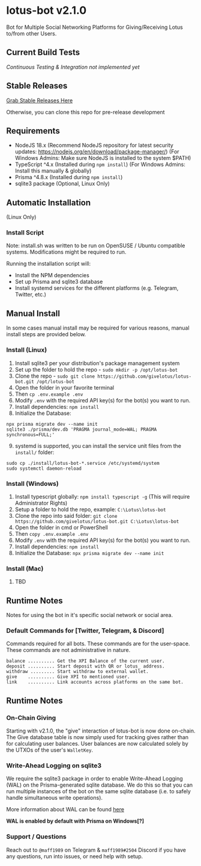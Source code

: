 # lotus-bot v2.1.0

Bot for Multiple Social Networking Platforms for Giving/Receiving Lotus to/from other Users.

## Current Build Tests
*Continuous Testing & Integration not implemented yet*

## Stable Releases

[Grab Stable Releases Here](https://github.com/givelotus/lotus-bot/releases)

Otherwise, you can clone this repo for pre-release development

## Requirements

- NodeJS 18.x (Recommend NodeJS repository for latest security updates: https://nodejs.org/en/download/package-manager/) (For Windows Admins: Make sure NodeJS is installed to the system $PATH)
- TypeScript ^4.x (Installed during `npm install`) (For Windows Admins: Install this manually & globally)
- Prisma ^4.8.x (Installed during `npm install`)
- sqlite3 package (Optional, Linux Only)

## Automatic Installation

(Linux Only)

### Install Script

Note: install.sh was written to be run on OpenSUSE / Ubuntu compatible systems. Modifications might be required to run.

Running the installation script will:  
  - Install the NPM dependencies
  - Set up Prisma and sqlite3 database
  - Install systemd services for the different platforms (e.g. Telegram, Twitter, etc.)

## Manual Install

In some cases manual install may be required for various reasons, manual install steps are provided below.

### Install (Linux)

1. Install sqlite3 per your distribution's package management system
2. Set up the folder to hold the repo - `sudo mkdir -p /opt/lotus-bot`
3. Clone the repo - `sudo git clone https://github.com/givelotus/lotus-bot.git /opt/lotus-bot`
4. Open the folder in your favorite terminal
5. Then `cp .env.example .env`
6. Modify `.env` with the required API key(s) for the bot(s) you want to run.
7. Install dependencies: `npm install`
8. Initialize the Database:
```
npx prisma migrate dev --name init
sqlite3 ./prisma/dev.db 'PRAGMA journal_mode=WAL; PRAGMA synchronous=FULL;'
```
9. systemd is supported, you can install the service unit files from the `install/` folder:
```
sudo cp ./install/lotus-bot-*.service /etc/systemd/system
sudo systemctl daemon-reload
```

### Install (Windows)

1. Install typescript globally: `npm install typescript -g` (This will require Administrator Rights)
2. Setup a folder to hold the repo, example: `C:\Lotus\lotus-bot`
3. Clone the repo into said folder: `git clone https://github.com/givelotus/lotus-bot.git C:\Lotus\lotus-bot`
4. Open the folder in cmd or PowerShell
5. Then `copy .env.example .env`
6. Modify `.env` with the required API key(s) for the bot(s) you want to run.
7. Install dependencies: `npm install`
8. Initialize the Database: `npx prisma migrate dev --name init`

### Install (Mac)

1. TBD

## Runtime Notes

Notes for using the bot in it's specific social network or social area.

### Default Commands for [Twitter, Telegram, & Discord]

Commands required for all bots. These commands are for the user-space. These commands are not administrative in nature.

```
balance .......... Get the XPI Balance of the current user.
deposit .......... Start deposit with QR or lotus_ address.
withdraw ......... Start withdraw to external wallet.
give    .......... Give XPI to mentioned user.
link    .......... Link accounts across platforms on the same bot.
```

## Runtime Notes

### On-Chain Giving

Starting with v2.1.0, the "give" interaction of lotus-bot is now done on-chain. The Give database table is now simply used for tracking gives rather than for calculating user balances. User balances are now calculated solely by the UTXOs of the user's `WalletKey`. 

### Write-Ahead Logging on sqlite3

We require the sqlite3 package in order to enable Write-Ahead Logging (WAL) on the Prisma-generated sqlite database. We do this so that you can run multiple instances of the bot on the same sqlite database (i.e. to safely handle simultaneous write operations).

More information about WAL can be found [here](https://www.sqlite.org/wal.html)

**WAL is enabled by default with Prisma on Windows[?]**

### Support / Questions

Reach out to `@maff1989` on Telegram & `maff1989#2504` Discord if you have any questions, run into issues, or need help with setup.


